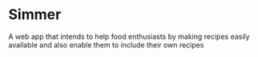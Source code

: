 # Simmer
A web app that intends to help food enthusiasts by making recipes easily available and also enable them to include their own recipes
